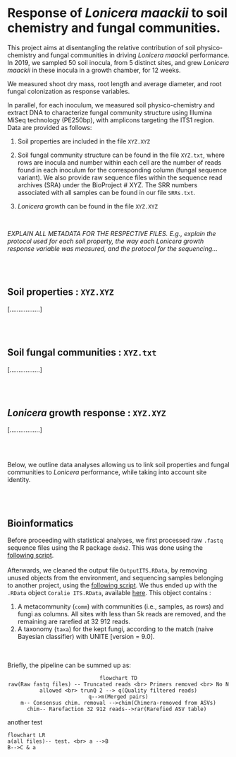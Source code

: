 # Response of *Lonicera maackii* to soil chemistry and fungal communities. 


This project aims at disentangling the relative contribution of soil physico-chemistry and fungal communities in driving *Lonicera maackii* performance. In 2019, we sampled 50 soil inocula, from 5 distinct sites, and grew *Lonicera maackii* in these inocula in a growth chamber, for 12 weeks. 

We measured shoot dry mass, root length and average diameter, and root fungal colonization as response variables.

In parallel, for each inoculum, we measured soil physico-chemistry and extract DNA to characterize fungal community structure using Illumina MiSeq technology (PE250bp), with amplicons targeting the ITS1 region. Data are provided as follows:

1. Soil properties are included in the file ``XYZ.XYZ``

2. Soil fungal community structure can be found in the file ``XYZ.txt``, where rows are inocula and number within each cell are the number of reads found in each inoculum for the corresponding column (fungal sequence variant). We also provide raw sequence files within the sequence read archives (SRA) under the BioProject # XYZ. The SRR numbers associated with all samples can be found in our file ``SRRs.txt``.

3. *Lonicera* growth can be found in the file ``XYZ.XYZ``



<br>

*EXPLAIN ALL METADATA FOR THE RESPECTIVE FILES. E.g., explain the protocol used for each soil property, the way each Lonicera growth response variable was measured, and the protocol for the sequencing...*

<br>
<br>

## Soil properties : ``XYZ.XYZ``


[.................]



<br>
<br>

## Soil fungal communities : ``XYZ.txt``


[.................]

<br>
<br>

## *Lonicera* growth response : ``XYZ.XYZ``


[.................]

<br>
<br>

Below, we outline data analyses allowing us to link soil properties and fungal communities to *Lonicera* performance, while taking into account site identity.

<br>
<br>

## Bioinformatics

Before proceeding with statistical analyses, we first processed raw ``.fastq`` sequence files using the R package ``dada2``. This was done using the [following script](./Scripts/Script_ITS%20Calcul%20Canada%20Coralie.R). <br><br> 
Afterwards, we cleaned the output file `OutputITS.RData`, by removing unused objects from the environment, and sequencing samples belonging to another project, using the [following script](./Scripts/Script%20Coralie%20ITS%202023-09-14.R). We thus ended up with the `.RData` object ``Coralie ITS.RData``, available [here](./Coralie%20ITS.RData). This object contains :

1. A metacommunity (``comm``) with communities (i.e., samples, as rows) and fungi as columns. All sites with less than 5k reads are removed, and the remaining are rarefied at 32 912 reads. 
2. A taxonomy (``taxa``) for the kept fungi, according to the match (naive Bayesian classifier) with UNITE [version = 9.0].

<br><br>
Briefly, the pipeline can be summed up as:

<center>

```mermaid
flowchart TD
raw(Raw fastq files) -- Truncated reads <br> Primers removed <br> No N allowed <br> trunQ 2 --> q(Quality filtered reads)
q-->m(Merged pairs)
m-- Consensus chim. removal -->chim(Chimera-removed from ASVs)
chim-- Rarefaction 32 912 reads-->rar(Rarefied ASV table) 
```
</center>

another test

```mermaid
flowchart LR
a(all files)-- test. <br> a -->B
B-->C & a
```


##



